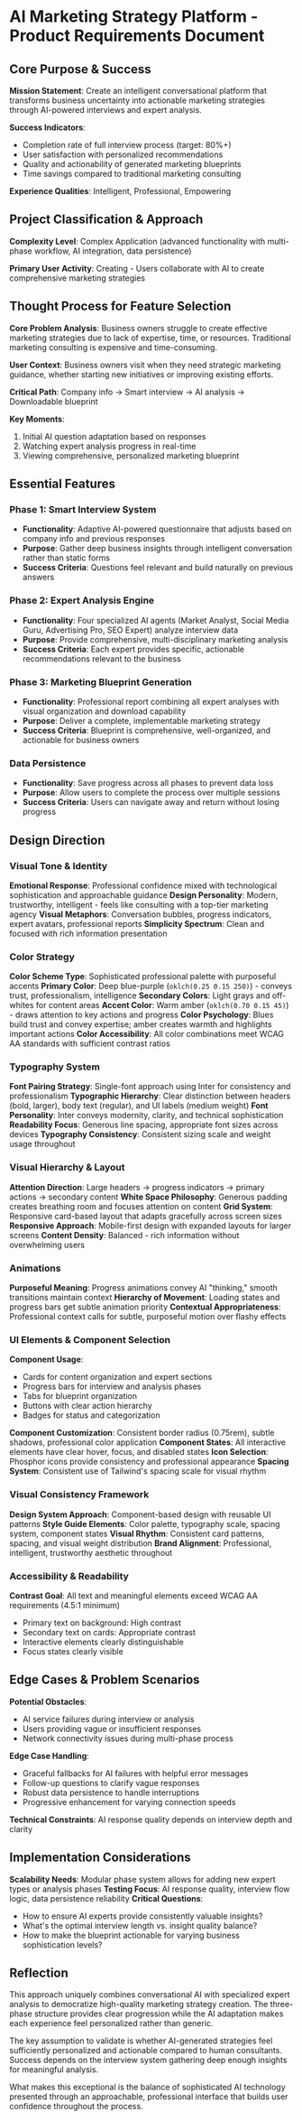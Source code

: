 # AI Marketing Strategy Platform - Product Requirements Document

## Core Purpose & Success

**Mission Statement**: Create an intelligent conversational platform that transforms business uncertainty into actionable marketing strategies through AI-powered interviews and expert analysis.

**Success Indicators**: 
- Completion rate of full interview process (target: 80%+)
- User satisfaction with personalized recommendations
- Quality and actionability of generated marketing blueprints
- Time savings compared to traditional marketing consulting

**Experience Qualities**: Intelligent, Professional, Empowering

## Project Classification & Approach

**Complexity Level**: Complex Application (advanced functionality with multi-phase workflow, AI integration, data persistence)

**Primary User Activity**: Creating - Users collaborate with AI to create comprehensive marketing strategies

## Thought Process for Feature Selection

**Core Problem Analysis**: Business owners struggle to create effective marketing strategies due to lack of expertise, time, or resources. Traditional marketing consulting is expensive and time-consuming.

**User Context**: Business owners visit when they need strategic marketing guidance, whether starting new initiatives or improving existing efforts.

**Critical Path**: Company info → Smart interview → AI analysis → Downloadable blueprint

**Key Moments**: 
1. Initial AI question adaptation based on responses
2. Watching expert analysis progress in real-time  
3. Viewing comprehensive, personalized marketing blueprint

## Essential Features

### Phase 1: Smart Interview System
- **Functionality**: Adaptive AI-powered questionnaire that adjusts based on company info and previous responses
- **Purpose**: Gather deep business insights through intelligent conversation rather than static forms
- **Success Criteria**: Questions feel relevant and build naturally on previous answers

### Phase 2: Expert Analysis Engine  
- **Functionality**: Four specialized AI agents (Market Analyst, Social Media Guru, Advertising Pro, SEO Expert) analyze interview data
- **Purpose**: Provide comprehensive, multi-disciplinary marketing analysis
- **Success Criteria**: Each expert provides specific, actionable recommendations relevant to the business

### Phase 3: Marketing Blueprint Generation
- **Functionality**: Professional report combining all expert analyses with visual organization and download capability
- **Purpose**: Deliver a complete, implementable marketing strategy
- **Success Criteria**: Blueprint is comprehensive, well-organized, and actionable for business owners

### Data Persistence
- **Functionality**: Save progress across all phases to prevent data loss
- **Purpose**: Allow users to complete the process over multiple sessions
- **Success Criteria**: Users can navigate away and return without losing progress

## Design Direction

### Visual Tone & Identity
**Emotional Response**: Professional confidence mixed with technological sophistication and approachable guidance
**Design Personality**: Modern, trustworthy, intelligent - feels like consulting with a top-tier marketing agency
**Visual Metaphors**: Conversation bubbles, progress indicators, expert avatars, professional reports
**Simplicity Spectrum**: Clean and focused with rich information presentation

### Color Strategy
**Color Scheme Type**: Sophisticated professional palette with purposeful accents
**Primary Color**: Deep blue-purple (`oklch(0.25 0.15 250)`) - conveys trust, professionalism, intelligence
**Secondary Colors**: Light grays and off-whites for content areas
**Accent Color**: Warm amber (`oklch(0.70 0.15 45)`) - draws attention to key actions and progress
**Color Psychology**: Blues build trust and convey expertise; amber creates warmth and highlights important actions
**Color Accessibility**: All color combinations meet WCAG AA standards with sufficient contrast ratios

### Typography System
**Font Pairing Strategy**: Single-font approach using Inter for consistency and professionalism
**Typographic Hierarchy**: Clear distinction between headers (bold, larger), body text (regular), and UI labels (medium weight)
**Font Personality**: Inter conveys modernity, clarity, and technical sophistication
**Readability Focus**: Generous line spacing, appropriate font sizes across devices
**Typography Consistency**: Consistent sizing scale and weight usage throughout

### Visual Hierarchy & Layout
**Attention Direction**: Large headers → progress indicators → primary actions → secondary content
**White Space Philosophy**: Generous padding creates breathing room and focuses attention on content
**Grid System**: Responsive card-based layout that adapts gracefully across screen sizes
**Responsive Approach**: Mobile-first design with expanded layouts for larger screens
**Content Density**: Balanced - rich information without overwhelming users

### Animations
**Purposeful Meaning**: Progress animations convey AI "thinking," smooth transitions maintain context
**Hierarchy of Movement**: Loading states and progress bars get subtle animation priority
**Contextual Appropriateness**: Professional context calls for subtle, purposeful motion over flashy effects

### UI Elements & Component Selection
**Component Usage**: 
- Cards for content organization and expert sections
- Progress bars for interview and analysis phases  
- Tabs for blueprint organization
- Buttons with clear action hierarchy
- Badges for status and categorization

**Component Customization**: Consistent border radius (0.75rem), subtle shadows, professional color application
**Component States**: All interactive elements have clear hover, focus, and disabled states
**Icon Selection**: Phosphor icons provide consistency and professional appearance
**Spacing System**: Consistent use of Tailwind's spacing scale for visual rhythm

### Visual Consistency Framework
**Design System Approach**: Component-based design with reusable UI patterns
**Style Guide Elements**: Color palette, typography scale, spacing system, component states
**Visual Rhythm**: Consistent card patterns, spacing, and visual weight distribution
**Brand Alignment**: Professional, intelligent, trustworthy aesthetic throughout

### Accessibility & Readability
**Contrast Goal**: All text and meaningful elements exceed WCAG AA requirements (4.5:1 minimum)
- Primary text on background: High contrast
- Secondary text on cards: Appropriate contrast  
- Interactive elements clearly distinguishable
- Focus states clearly visible

## Edge Cases & Problem Scenarios

**Potential Obstacles**: 
- AI service failures during interview or analysis
- Users providing vague or insufficient responses
- Network connectivity issues during multi-phase process

**Edge Case Handling**: 
- Graceful fallbacks for AI failures with helpful error messages
- Follow-up questions to clarify vague responses
- Robust data persistence to handle interruptions
- Progressive enhancement for varying connection speeds

**Technical Constraints**: AI response quality depends on interview depth and clarity

## Implementation Considerations

**Scalability Needs**: Modular phase system allows for adding new expert types or analysis phases
**Testing Focus**: AI response quality, interview flow logic, data persistence reliability
**Critical Questions**: 
- How to ensure AI experts provide consistently valuable insights?
- What's the optimal interview length vs. insight quality balance?
- How to make the blueprint actionable for varying business sophistication levels?

## Reflection

This approach uniquely combines conversational AI with specialized expert analysis to democratize high-quality marketing strategy creation. The three-phase structure provides clear progression while the AI adaptation makes each experience feel personalized rather than generic.

The key assumption to validate is whether AI-generated strategies feel sufficiently personalized and actionable compared to human consultants. Success depends on the interview system gathering deep enough insights for meaningful analysis.

What makes this exceptional is the balance of sophisticated AI technology presented through an approachable, professional interface that builds user confidence throughout the process.